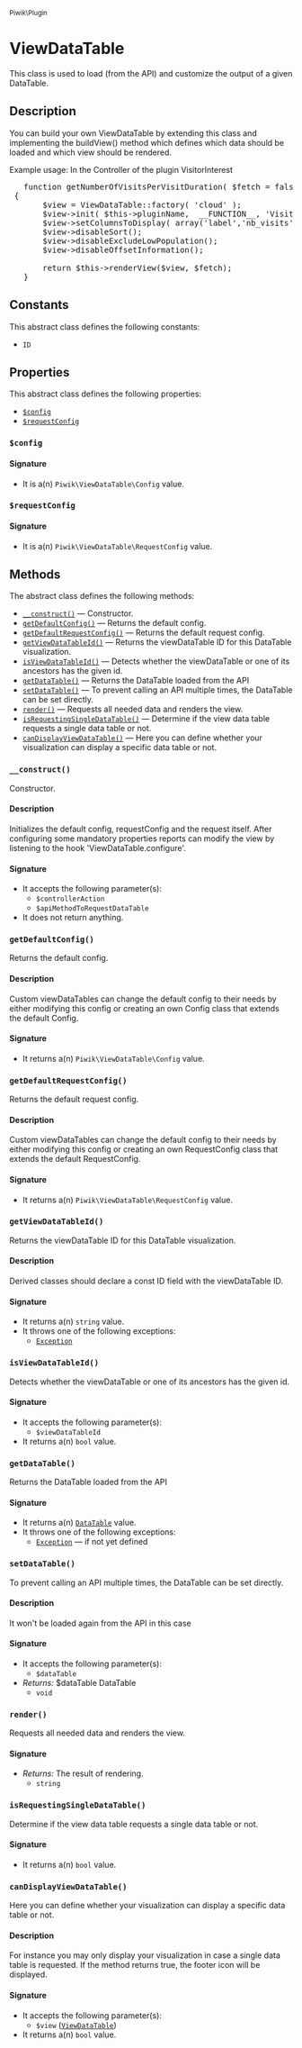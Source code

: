 <small>Piwik\Plugin</small>

ViewDataTable
=============

This class is used to load (from the API) and customize the output of a given DataTable.

Description
-----------

You can build your own ViewDataTable by extending this class and implementing the buildView() method which defines
which data should be loaded and which view should be rendered.

Example usage:
In the Controller of the plugin VisitorInterest
<pre>
   function getNumberOfVisitsPerVisitDuration( $fetch = false)
 {
       $view = ViewDataTable::factory( 'cloud' );
       $view->init( $this->pluginName,  __FUNCTION__, 'VisitorInterest.getNumberOfVisitsPerVisitDuration' );
       $view->setColumnsToDisplay( array('label','nb_visits') );
       $view->disableSort();
       $view->disableExcludeLowPopulation();
       $view->disableOffsetInformation();

       return $this->renderView($view, $fetch);
   }
</pre>


Constants
---------

This abstract class defines the following constants:

- `ID`

Properties
----------

This abstract class defines the following properties:

- [`$config`](#$config)
- [`$requestConfig`](#$requestconfig)

<a name="config" id="config"></a>
### `$config`

#### Signature

- It is a(n) `Piwik\ViewDataTable\Config` value.

<a name="requestconfig" id="requestconfig"></a>
### `$requestConfig`

#### Signature

- It is a(n) `Piwik\ViewDataTable\RequestConfig` value.

Methods
-------

The abstract class defines the following methods:

- [`__construct()`](#__construct) &mdash; Constructor.
- [`getDefaultConfig()`](#getdefaultconfig) &mdash; Returns the default config.
- [`getDefaultRequestConfig()`](#getdefaultrequestconfig) &mdash; Returns the default request config.
- [`getViewDataTableId()`](#getviewdatatableid) &mdash; Returns the viewDataTable ID for this DataTable visualization.
- [`isViewDataTableId()`](#isviewdatatableid) &mdash; Detects whether the viewDataTable or one of its ancestors has the given id.
- [`getDataTable()`](#getdatatable) &mdash; Returns the DataTable loaded from the API
- [`setDataTable()`](#setdatatable) &mdash; To prevent calling an API multiple times, the DataTable can be set directly.
- [`render()`](#render) &mdash; Requests all needed data and renders the view.
- [`isRequestingSingleDataTable()`](#isrequestingsingledatatable) &mdash; Determine if the view data table requests a single data table or not.
- [`canDisplayViewDataTable()`](#candisplayviewdatatable) &mdash; Here you can define whether your visualization can display a specific data table or not.

<a name="__construct" id="__construct"></a>
### `__construct()`

Constructor.

#### Description

Initializes the default config, requestConfig and the request itself. After configuring some
mandatory properties reports can modify the view by listening to the hook 'ViewDataTable.configure'.

#### Signature

- It accepts the following parameter(s):
    - `$controllerAction`
    - `$apiMethodToRequestDataTable`
- It does not return anything.

<a name="getdefaultconfig" id="getdefaultconfig"></a>
### `getDefaultConfig()`

Returns the default config.

#### Description

Custom viewDataTables can change the default config to their needs by either
modifying this config or creating an own Config class that extends the default Config.

#### Signature

- It returns a(n) `Piwik\ViewDataTable\Config` value.

<a name="getdefaultrequestconfig" id="getdefaultrequestconfig"></a>
### `getDefaultRequestConfig()`

Returns the default request config.

#### Description

Custom viewDataTables can change the default config to their needs by either
modifying this config or creating an own RequestConfig class that extends the default RequestConfig.

#### Signature

- It returns a(n) `Piwik\ViewDataTable\RequestConfig` value.

<a name="getviewdatatableid" id="getviewdatatableid"></a>
### `getViewDataTableId()`

Returns the viewDataTable ID for this DataTable visualization.

#### Description

Derived classes  should declare a const ID field
with the viewDataTable ID.

#### Signature

- It returns a(n) `string` value.
- It throws one of the following exceptions:
    - [`Exception`](http://php.net/class.Exception)

<a name="isviewdatatableid" id="isviewdatatableid"></a>
### `isViewDataTableId()`

Detects whether the viewDataTable or one of its ancestors has the given id.

#### Signature

- It accepts the following parameter(s):
    - `$viewDataTableId`
- It returns a(n) `bool` value.

<a name="getdatatable" id="getdatatable"></a>
### `getDataTable()`

Returns the DataTable loaded from the API

#### Signature

- It returns a(n) [`DataTable`](../../Piwik/DataTable.md) value.
- It throws one of the following exceptions:
    - [`Exception`](http://php.net/class.Exception) &mdash; if not yet defined

<a name="setdatatable" id="setdatatable"></a>
### `setDataTable()`

To prevent calling an API multiple times, the DataTable can be set directly.

#### Description

It won't be loaded again from the API in this case

#### Signature

- It accepts the following parameter(s):
    - `$dataTable`
- _Returns:_ $dataTable DataTable
    - `void`

<a name="render" id="render"></a>
### `render()`

Requests all needed data and renders the view.

#### Signature

- _Returns:_ The result of rendering.
    - `string`

<a name="isrequestingsingledatatable" id="isrequestingsingledatatable"></a>
### `isRequestingSingleDataTable()`

Determine if the view data table requests a single data table or not.

#### Signature

- It returns a(n) `bool` value.

<a name="candisplayviewdatatable" id="candisplayviewdatatable"></a>
### `canDisplayViewDataTable()`

Here you can define whether your visualization can display a specific data table or not.

#### Description

For instance you may
only display your visualization in case a single data table is requested. If the method returns true, the footer
icon will be displayed.

#### Signature

- It accepts the following parameter(s):
    - `$view` ([`ViewDataTable`](../../Piwik/Plugin/ViewDataTable.md))
- It returns a(n) `bool` value.

